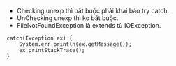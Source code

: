 - Checking unexp thì bắt buộc phải khai báo try catch.
- UnChecking unexp thì ko bắt buộc.
- FileNotFoundException là extends từ IOException.

```
catch(Exception ex) {
    System.err.println(ex.getMessage());
    ex.printStackTrace();
}

```
